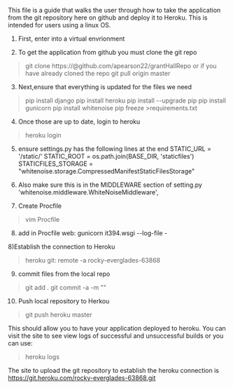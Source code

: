 This file is a guide that walks the user through how to 
take the application from the git repository here on github
and deploy it to Heroku. This is intended for users using a 
linux OS.

1) First, enter into a virtual envrionment

2) To get the application from github you must clone the git repo
> git clone https://<username>@github.com/apearson22/grantHallRepo
or if you have already cloned the repo
> git pull origin master

3) Next,ensure that everything is updated for the files we need
> pip install django
> pip install heroku
> pip install --upgrade pip
> pip install gunicorn
> pip install whitenoise
> pip freeze >requirements.txt

4) Once those are up to date, login to heroku
> heroku login
<enter username and password>

5) ensure settings.py has the following lines at the end
STATIC_URL = '/static/'
STATIC_ROOT = os.path.join(BASE_DIR, 'staticfiles')
STATICFILES_STORAGE = "whitenoise.storage.CompressedManifestStaticFilesStorage"

6) Also make sure this is in the MIDDLEWARE section of setting.py
'whitenoise.middleware.WhiteNoiseMiddleware',

7) Create Procfile
> vim Procfile

8) add in Procfile
web: gunicorn it394.wsgi --log-file -

8)Establish the connection to Heroku
> heroku git: remote -a rocky-everglades-63868

9) commit files from the local repo
> git add .
> git commit -a -m "<purpose of commit>"

10) Push local repository to Herkou
> git push heroku master


This should allow you to have your application deployed
to heroku. You can visit the site to see view logs of
successful and unsuccessful builds or you can use:
>heroku logs

The site to upload the git repository to establish the 
heroku connection is https://git.heroku.com/rocky-everglades-63868.git
